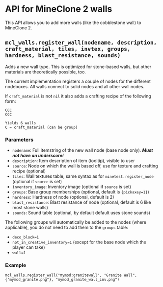 # API for MineClone 2 walls

This API allows you to add more walls (like the cobblestone wall) to MineClone 2.

## `mcl_walls.register_wall(nodename, description, craft_material, tiles, invtex, groups, hardness, blast_resistance, sounds)`

Adds a new wall type. This is optimized for stone-based walls, but other materials are theoretically possible, too.

The current implementation registers a couple of nodes for the different nodeboxes.
All walls connect to solid nodes and all other wall nodes.

If `craft_material` is not `nil` it also adds a crafting recipe of the following form:

    CCC
    CCC
    
    Yields 6 walls
    C = craft_material (can be group)

### Parameters
* `nodename`: Full itemstring of the new wall node (base node only). ***Must not have an underscore!***
* `description`: Item description of item (tooltip), visible to user
* `source`: Node on which the wall is based off, use for texture and crafting recipe (optional)
* `tiles`: Wall textures table, same syntax as for `minetest.register_node` (optional if `source` is set)
* `inventory_image`: Inventory image (optional if `source` is set)
* `groups`: Base group memberships (optional, default is `{pickaxey=1}`)
* `hardness`: Hardness of node (optional, default is 2)
* `blast_resistance`: Blast resistance of node (optional, default is 6 like most stone walls)
* `sounds`: Sound table (optional, by default default uses stone sounds)

The following groups will automatically be added to the nodes (where applicable), you do not need to add them
to the `groups` table:

* `deco_block=1`
* `not_in_creative_inventory=1` (except for the base node which the player can take)
* `wall=1`

### Example

    mcl_walls.register_wall("mymod:granitewall", "Granite Wall", {"mymod_granite.png"}, "mymod_granite_wall_inv.png")
